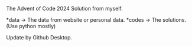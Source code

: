 The Advent of Code 2024 Solution from myself.

*data -> The data from website or personal data.
*codes -> The solutions.(Use python mostly)

Update by Github Desktop.
